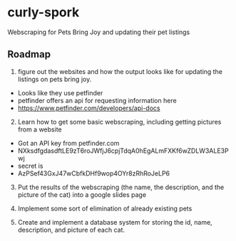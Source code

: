 # curly-spork
Webscraping for Pets Bring Joy and updating their pet listings

## Roadmap
1. figure out the websites and how the output looks like for updating the listings on pets bring joy.
 - Looks like they use petfinder
 - petfinder offers an api for requesting information here
 - https://www.petfinder.com/developers/api-docs

2. Learn how to get some basic webscraping, including getting pictures from a website
 - Got an API key from petfinder.com
  - NXksdfgdasdftLE9zT6roJWfjJ6cpjTdqA0hEgALmFXKf6wZDLW3ALE3Pwj
 - secret is
  - AzPSef43GxJ47wCbfkDHf9wop4OYr8zRhRoJeLP6
3. Put the results of the webscraping (the name, the description, and the picture of the cat) into a google slides page

4. Implement some sort of elimination of already existing pets

5. Create and implement a database system for storing the id, name, description, and picture of each cat.
